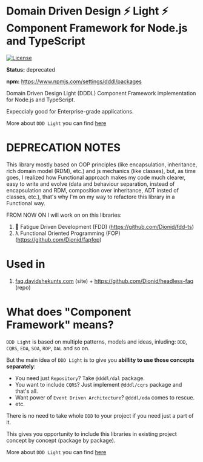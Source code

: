 # Domain Driven Design ⚡️ Light ⚡️ Component Framework for Node.js and TypeScript
[![License](https://img.shields.io/github/license/mashape/apistatus.svg?style=flat-square)](https://github.com/Dionid/dddl/blob/master/LICENSE.md)

**Status:** deprecated

**npm:** https://www.npmjs.com/settings/dddl/packages

Domain Driven Design Light (DDDL) Component Framework implementation for Node.js and TypeScript.

Expeccialy good for Enterprise-grade applications.

More about `DDD Light` you can find [here](https://new.davidshekunts.com/encyclopedia-domain-driven-design-light-what-is-it-and-why/)

# DEPRECATION NOTES

This library mostly based on OOP principles (like encapsulation, inheritance, rich domain model (RDM), etc.) and js mechanics (like classes), but, as time goes, I realized how Functional approach makes my code much clearer, easy to write and evolve (data and behaviour separation, instead of encapsulation and RDM, composition over inheritance, ADT insted of classes, etc.), that's why I'm on my way to refactore this library in a Functional way.

FROM NOW ON I will work on on this libraries:

1. 🛌 Fatigue Driven Development (FDD) (https://github.com/Dionid/fdd-ts)
2. λ Functional Oriented Programming (FOP) (https://github.com/Dionid/fapfop)

# Used in

1. [faq.davidshekunts.com](https://faq.davidshekunts.com) (site) + https://github.com/Dionid/headless-faq (repo) 


# What does "Component Framework" means?
`DDD Light` is based on multiple patterns, models and ideas, inluding: `DDD`, `CQRS`, `EDA`, `SOA`, `ROP`, `DAL` and so on.

But the main idea of `DDD Light` is to give you **abillity to use those concepts separately**:

- Уou need just `Repository`? Take `@dddl/dal` package.
- You want to include `CQRS`? Just implement `@dddl/cqrs` package and that's all.
- Want power of `Event Driven Architecture`? `@dddl/eda` comes to rescue.
- etc.

There is no need to take whole `DDD` to your project if you need just a part of it.

This gives you opportunity to include this libraries in existing project concept by concept (package by package).

More about `DDD Light` you can find [here](https://new.davidshekunts.com/encyclopedia-domain-driven-design-light-what-is-it-and-why/)
